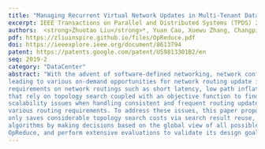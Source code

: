```yaml
---
title: "Managing Recurrent Virtual Network Updates in Multi-Tenant Datacenters: A System Perspective"
excerpt: IEEE Transactions on Parallel and Distributed Systems (TPDS) 2019
authors:  <strong>Zhuotao Liu</strong>*, Yuan Cao, Xuewu Zhang, Changping Zhu, Fan Zhang
pdf: https://zliuinspire.github.io/files/OpReduce.pdf
doi: https://ieeexplore.ieee.org/document/8613794
patent: https://patents.google.com/patent/US9813301B2/en
seq: 2019-2
category: "DataCenter"
abstract: "With the advent of software-defined networking, network configuration through programmable interfaces becomes practical,
leading to various on-demand opportunities for network routing update in multi-tenant datacenters, where tenants have diverse
requirements on network routings such as short latency, low path inflation, large bandwidth, high reliability, etc. Conventional solutions
that rely on topology search coupled with an objective function to find desired routings have at least two shortcomings: ðiÞ they run into
scalability issues when handling consistent and frequent routing updates and ðiiÞ they restrict the flexibility and capability to satisfy
various routing requirements. To address these issues, this paper proposes a novel search and optimization decoupled design, which not
only saves considerable topology search costs via search result reuse, but also avoids possible sub-optimality in greedy routing search
algorithms by making decisions based on the global view of all possible routings. We implement a prototype of our proposed system,
OpReduce, and perform extensive evaluations to validate its design goals."
---
```

